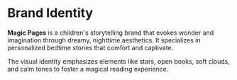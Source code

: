# Brand Identity

**Magic Pages** is a children's storytelling brand that evokes wonder and imagination through dreamy, nighttime aesthetics. It specializes in personalized bedtime stories that comfort and captivate.

The visual identity emphasizes elements like stars, open books, soft clouds, and calm tones to foster a magical reading experience.
